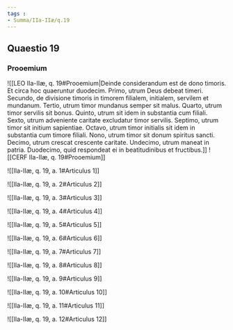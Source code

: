 ```yaml
---
tags : 
- Summa/IIa-IIæ/q.19
---
```


## Quaestio 19

### Prooemium

![[LEO IIa-IIæ, q. 19#Prooemium|Deinde considerandum est de dono timoris. Et circa hoc quaeruntur duodecim. Primo, utrum Deus debeat timeri. Secundo, de divisione timoris in timorem filialem, initialem, servilem et mundanum. Tertio, utrum timor mundanus semper sit malus. Quarto, utrum timor servilis sit bonus. Quinto, utrum sit idem in substantia cum filiali. Sexto, utrum adveniente caritate excludatur timor servilis. Septimo, utrum timor sit initium sapientiae. Octavo, utrum timor initialis sit idem in substantia cum timore filiali. Nono, utrum timor sit donum spiritus sancti. Decimo, utrum crescat crescente caritate. Undecimo, utrum maneat in patria. Duodecimo, quid respondeat ei in beatitudinibus et fructibus.]]
![[CERF IIa-IIæ, q. 19#Prooemium]]

![[IIa-IIæ, q. 19, a. 1#Articulus 1]]

![[IIa-IIæ, q. 19, a. 2#Articulus 2]]

![[IIa-IIæ, q. 19, a. 3#Articulus 3]]

![[IIa-IIæ, q. 19, a. 4#Articulus 4]]

![[IIa-IIæ, q. 19, a. 5#Articulus 5]]

![[IIa-IIæ, q. 19, a. 6#Articulus 6]]

![[IIa-IIæ, q. 19, a. 7#Articulus 7]]

![[IIa-IIæ, q. 19, a. 8#Articulus 8]]

![[IIa-IIæ, q. 19, a. 9#Articulus 9]]

![[IIa-IIæ, q. 19, a. 10#Articulus 10]]

![[IIa-IIæ, q. 19, a. 11#Articulus 11]]

![[IIa-IIæ, q. 19, a. 12#Articulus 12]]

